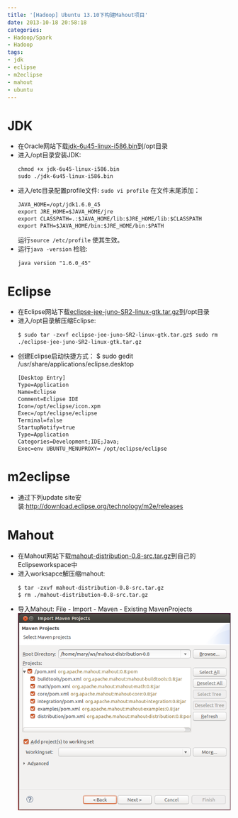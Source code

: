 ```yaml
---
title: '[Hadoop] Ubuntu 13.10下构建Mahout项目'
date: 2013-10-18 20:58:18
categories: 
- Hadoop/Spark
- Hadoop
tags: 
- jdk
- eclipse
- m2eclipse
- mahout
- ubuntu
---
```

# JDK

- 在Oracle网站下载[jdk-6u45-linux-i586.bin](http://www.oracle.com/technetwork/java/javase/downloads/java-archive-downloads-javase6-419409.html#jdk-6u45-oth-JPR)到/opt目录
- 进入/opt目录安装JDK:
  ```
  chmod +x jdk-6u45-linux-i586.bin
  sudo ./jdk-6u45-linux-i586.bin
  ```
- 进入/etc目录配置profile文件:
  `sudo vi profile` 在文件末尾添加：
  ```
  JAVA_HOME=/opt/jdk1.6.0_45
  export JRE_HOME=$JAVA_HOME/jre
  export CLASSPATH=.:$JAVA_HOME/lib:$JRE_HOME/lib:$CLASSPATH
  export PATH=$JAVA_HOME/bin:$JRE_HOME/bin:$PATH
  ```
  运行`source /etc/profile` 使其生效。
- 运行`java -version` 检验:
  ```
  java version "1.6.0_45"
  ```

# Eclipse

- 在Eclipse网站下载[eclipse-jee-juno-SR2-linux-gtk.tar.gz](http://www.eclipse.org/downloads/index-developer.php)到/opt目录
- 进入/opt目录解压缩Eclipse:
  ```
  $ sudo tar -zxvf eclipse-jee-juno-SR2-linux-gtk.tar.gz$ sudo rm ./eclipse-jee-juno-SR2-linux-gtk.tar.gz
  ```
- 创建Eclipse启动快捷方式：
  $ sudo gedit /usr/share/applications/eclipse.desktop
  ```
  [Desktop Entry]
  Type=Application
  Name=Eclipse
  Comment=Eclipse IDE
  Icon=/opt/eclipse/icon.xpm
  Exec=/opt/eclipse/eclipse
  Terminal=false
  StartupNotify=true
  Type=Application
  Categories=Development;IDE;Java;
  Exec=env UBUNTU_MENUPROXY= /opt/eclipse/eclipse  
  ```

# m2eclipse

- 通过下列update site安装:http://download.eclipse.org/technology/m2e/releases

# Mahout

- 在Mahout网站下载[mahout-distribution-0.8-src.tar.gz](http://archive.apache.org/dist/mahout/0.8/mahout-distribution-0.8-src.tar.gz)到自己的Eclipseworkspace中
- 进入worksapce解压缩mahout:
  ```
  $ tar -zxvf mahout-distribution-0.8-src.tar.gz
  $ rm ./mahout-distribution-0.8-src.tar.gz
  ```
- 导入Mahout: File - Import - Maven - Existing MavenProjects
  ![[Hadoop] Ubuntu 13.10下构建Mahout项目](/images/2013/10/0026uWfMty6FUNRdilyc8.png)